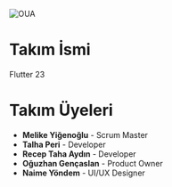 ![OUA](https://github.com/receptahaydin/bootcamp-grup-23/assets/115106072/41f05ca4-8877-4270-9d49-7077eab71329)

# Takım İsmi
Flutter 23

# Takım Üyeleri
- **Melike Yiğenoğlu** - Scrum Master
- **Talha Peri** - Developer
- **Recep Taha Aydın** - Developer
- **Oğuzhan Gençaslan** - Product Owner
- **Naime Yöndem** - UI/UX Designer
